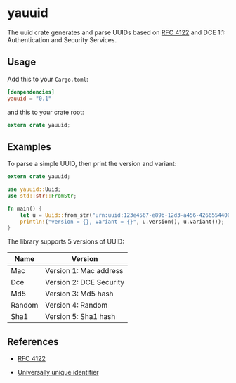 # yauuid

The uuid crate generates and parse UUIDs based on [RFC 4122](http://tools.ietf.org/html/rfc4122)
and DCE 1.1: Authentication and Security Services.

## Usage

Add this to your `Cargo.toml`:

```toml
[denpendencies]
yauuid = "0.1"
```

and this to your crate root:

```rust
extern crate yauuid;
```

## Examples

To parse a simple UUID, then print the version and variant:

```rust
extern crate yauuid;

use yauuid::Uuid;
use std::str::FromStr;

fn main() {
    let u = Uuid::from_str("urn:uuid:123e4567-e89b-12d3-a456-426655440000").unwrap();
    println!("version = {}, variant = {}", u.version(), u.variant());
}
```

The library supports 5 versions of UUID:

Name    | Version
--------|---------
Mac     | Version 1: Mac address
Dce     | Version 2: DCE Security
Md5     | Version 3: Md5 hash
Random  | Version 4: Random
Sha1    | Version 5: Sha1 hash

## References

 - [RFC 4122](http://tools.ietf.org/html/rfc4122)

 - [Universally unique identifier](https://en.wikipedia.org/wiki/Universally_unique_identifier)
